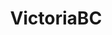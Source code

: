 ---
title: VictoriaBC
crosslinks:
- canada
- livven
- PersonalFinanceCanada
- AskCulinary
- vancouver
- woahdude
- AskReddit
- CanadaPolitics
- uvic
- vic
- govictoria
- mexico
- transvoice
- legaladvice
- Landlord
- RATS
- MapPorn
- PokemonGoVictoria
- skiing
- EatCheapAndHealthy
---